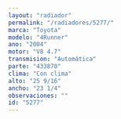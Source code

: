```yaml
---
layout: "radiador"
permalink: "/radiadores/5277/"
marca: "Toyota"
modelo: "4Runner"
ano: "2004"
motor: "V8 4.7"
transmision: "Automática"
parte: "433870"
clima: "Con clima"
alto: "25 9/16"
ancho: "23 1/4"
observaciones: ""
id: "5277"
---
```



